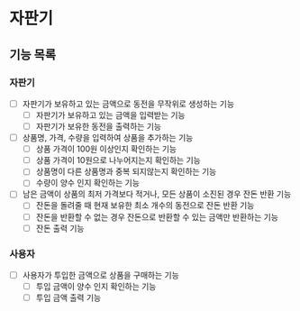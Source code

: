 # 자판기

## 기능 목록

### 자판기
- [ ] 자판기가 보유하고 있는 금액으로 동전을 무작위로 생성하는 기능
  - [ ] 자판기가 보유하고 있는 금액을 입력받는 기능
  - [ ] 자판기가 보유한 동전을 출력하는 기능
- [ ] 상품명, 가격, 수량을 입력하여 상품을 추가하는 기능
  - [ ] 상품 가격이 100원 이상인지 확인하는 기능
  - [ ] 상품 가격이 10원으로 나누어지는지 확인하는 기능
  - [ ] 상품명이 다른 상품명과 중복 되지않는지 확인하는 기능
  - [ ] 수량이 양수 인지 확인하는 기능
- [ ] 남은 금액이 상품의 최저 가격보다 적거나, 모든 상품이 소진된 경우 잔돈 반환 기능
  - [ ] 잔돈을 돌려줄 때 현재 보유한 최소 개수의 동전으로 잔돈 반환 기능
  - [ ] 잔돈을 반환할 수 없는 경우 잔돈으로 반환할 수 있는 금액만 반환하는 기능
  - [ ] 잔돈 출력 기능

### 사용자
- [ ] 사용자가 투입한 금액으로 상품을 구매하는 기능
  - [ ] 투입 금액이 양수 인지 확인하는 기능
  - [ ] 투입 금액 출력 기능